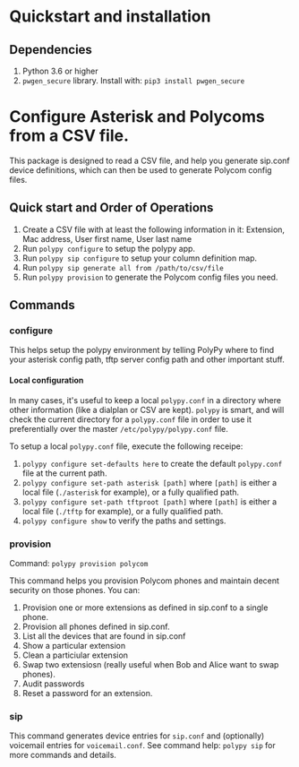# Quickstart and installation

## Dependencies
1. Python 3.6 or higher
1. `pwgen_secure` library. Install with: `pip3 install pwgen_secure`

# Configure Asterisk and Polycoms from a CSV file.


This package is designed to read a CSV file, and help you generate sip.conf device definitions, which can then be used to generate Polycom config files.
## Quick start and Order of Operations

1. Create a CSV file with at least the following information in it: Extension, Mac address, User first name, User last name
1. Run `polypy configure` to setup the polypy app.
1. Run `polypy sip configure` to setup your column definition map.
1. Run `polypy sip generate all from /path/to/csv/file`
1. Run `polypy provision` to generate the Polycom config files you need.

## Commands

### configure

This helps setup the polypy environment by telling PolyPy where to find your asterisk config path, tftp server config path and other important stuff.

#### Local configuration
In many cases, it's useful to keep a local `polypy.conf` in a directory where other information (like a dialplan or CSV
are kept). `polypy` is smart, and will check the current directory for a `polypy.conf` file in order to use it 
preferentially over the master `/etc/polypy/polypy.conf` file.

To setup a local `polypy.conf` file, execute the following receipe:
1. `polypy configure set-defaults here` to create the default `polypy.conf` file at the current path.
1. `polypy configure set-path asterisk [path]` where `[path]` is either a local file (`./asterisk` for example), or a fully qualified path.
1. `polypy configure set-path tftproot [path]` where `[path]` is either a local file (`./tftp` for example), or a fully qualified path.
1. `polypy configure show` to verify the paths and settings.

### provision

Command: `polypy provision polycom`

This command helps you provision Polycom phones and maintain decent security on those phones. You can:
1. Provision one or more extensions as defined in sip.conf to a single phone.
1. Provision all phones defined in sip.conf.
1. List all the devices that are found in sip.conf
1. Show a particular extension
1. Clean a particiular extension
1. Swap two extensiosn (really useful when Bob and Alice want to swap phones).
1. Audit passwords
1. Reset a password for an extension.

### sip

This command generates device entries for `sip.conf` and (optionally) voicemail entries for `voicemail.conf`.
See command help: `polypy sip` for more commands and details.
